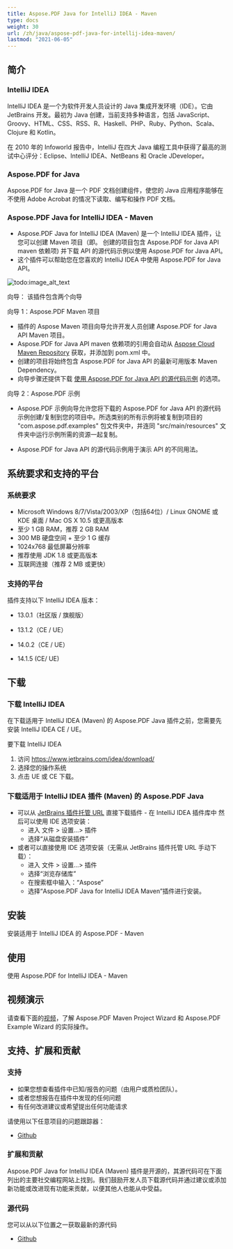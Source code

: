 ```yaml
---
title: Aspose.PDF Java for IntelliJ IDEA - Maven
type: docs
weight: 30
url: /zh/java/aspose-pdf-java-for-intellij-idea-maven/
lastmod: "2021-06-05"
---
```


## 简介

### IntelliJ IDEA

IntelliJ IDEA 是一个为软件开发人员设计的 Java 集成开发环境（IDE）。它由 JetBrains 开发。最初为 Java 创建，当前支持多种语言，包括 JavaScript、Groovy、HTML、CSS、RSS、R、Haskell、PHP、Ruby、Python、Scala、Clojure 和 Kotlin。

在 2010 年的 Infoworld 报告中，IntelliJ 在四大 Java 编程工具中获得了最高的测试中心评分：Eclipse、IntelliJ IDEA、NetBeans 和 Oracle JDeveloper。

### Aspose.PDF for Java

Aspose.PDF for Java 是一个 PDF 文档创建组件，使您的 Java 应用程序能够在不使用 Adobe Acrobat 的情况下读取、编写和操作 PDF 文档。

### Aspose.PDF Java for IntelliJ IDEA - Maven

- Aspose.PDF Java for IntelliJ IDEA (Maven) 是一个 IntelliJ IDEA 插件，让您可以创建 Maven 项目（即。
 创建的项目包含 Aspose.PDF for Java API maven 依赖项) 并下载 API 的源代码示例以使用 Aspose.PDF for Java API。
- 这个插件可以帮助您在您喜欢的 IntelliJ IDEA 中使用 Aspose.PDF for Java API。

![todo:image_alt_text](https://i.imgur.com/KWKGljg.png)

向导：
该插件包含两个向导

向导 1：Aspose.PDF Maven 项目

- 插件的 Aspose Maven 项目向导允许开发人员创建 Aspose.PDF for Java API Maven 项目。
- Aspose.PDF for Java API maven 依赖项的引用会自动从 [Aspose Cloud Maven Repository](https://repository.aspose.com/webapp/#/artifacts/browse/tree/General/repo) 获取，并添加到 pom.xml 中。
- 创建的项目将始终包含 Aspose.PDF for Java API 的最新可用版本 Maven Dependency。
- 向导步骤还提供下载 [使用 Aspose.PDF for Java API 的源代码示例](https://github.com/aspose-pdf/Aspose.PDF-for-Java) 的选项。

向导 2：Aspose.PDF 示例
- Aspose.PDF 示例向导允许您将下载的 Aspose.PDF for Java API 的源代码示例创建/复制到您的项目中。所选类别的所有示例将被复制到项目的 "com.aspose.pdf.examples" 包文件夹中，并连同 "src/main/resources" 文件夹中运行示例所需的资源一起复制。

- Aspose.PDF for Java API 的源代码示例用于演示 API 的不同用法。

## 系统要求和支持的平台

### 系统要求

- Microsoft Windows 8/7/Vista/2003/XP（包括64位）/ Linux GNOME 或 KDE 桌面 / Mac OS X 10.5 或更高版本
- 至少 1 GB RAM，推荐 2 GB RAM
- 300 MB 硬盘空间 + 至少 1 G 缓存
- 1024x768 最低屏幕分辨率
- 推荐使用 JDK 1.8 或更高版本
- 互联网连接（推荐 2 MB 或更快）

### 支持的平台

插件支持以下 IntelliJ IDEA 版本：

- 13.0.1（社区版 / 旗舰版）
- 13.1.2（CE / UE）
- 14.0.2（CE / UE）

- 14.1.5 (CE/ UE)

## 下载

### 下载 IntelliJ IDEA

在下载适用于 IntelliJ IDEA (Maven) 的 Aspose.PDF Java 插件之前，您需要先安装 IntelliJ IDEA CE / UE。

要下载 IntelliJ IDEA

1. 访问 <https://www.jetbrains.com/idea/download/>
1. 选择您的操作系统
1. 点击 UE 或 CE 下载。

### 下载适用于 IntelliJ IDEA 插件 (Maven) 的 Aspose.PDF Java

- 可以从 [JetBrains 插件托管 URL](https://goo.gl/z06gC0) 直接下载插件 - 在 IntelliJ IDEA 插件库中
  然后可以使用 IDE 选项安装：
  - 进入 文件 > 设置...> 插件
  - 选择“从磁盘安装插件”
- 或者可以直接使用 IDE 选项安装（无需从 JetBrains 插件托管 URL 手动下载）：
  - 进入 文件 > 设置...> 插件
  - 选择“浏览存储库”
  - 在搜索框中输入：“Aspose”
  - 选择“Aspose.PDF Java for IntelliJ IDEA Maven”插件进行安装。

## 安装

安装适用于 IntelliJ IDEA 的 Aspose.PDF - Maven


## 使用

使用 Aspose.PDF for IntelliJ IDEA - Maven

## 视频演示

请查看下面的[视频](https://www.youtube.com/watch?v=KoGdZhoWzcI&feature=youtu.be)，了解 Aspose.PDF Maven Project Wizard 和 Aspose.PDF Example Wizard 的实际操作。

## 支持、扩展和贡献

### 支持

- 如果您想查看插件中已知/报告的问题（由用户或质检团队）。
- 或者您想报告在插件中发现的任何问题
- 有任何改进建议或希望提出任何功能请求

请使用以下任意项目的问题跟踪器：

- [Github](https://github.com/aspose-pdf/Aspose.PDF-for-Java/issues)

### 扩展和贡献

Aspose.PDF Java for IntelliJ IDEA (Maven) 插件是开源的，其源代码可在下面列出的主要社交编程网站上找到。我们鼓励开发人员下载源代码并通过建议或添加新功能或改进现有功能来贡献，以便其他人也能从中受益。

### 源代码

您可以从以下位置之一获取最新的源代码

- [Github](https://github.com/aspose-pdf/Aspose.PDF-for-Java/tree/master/Plugins)
